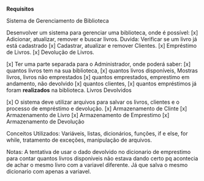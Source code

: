 **Requisitos**

Sistema de Gerenciamento de Biblioteca

Desenvolver um sistema para gerenciar uma biblioteca, onde é possível:
[x] Adicionar, atualizar, remover e buscar livros. Duvida: Verificar se um livro já está cadastrado
[x] Cadastrar, atualizar e remover Clientes. 
[x] Empréstimo de Livros.
[x] Devolução de Livros.


[x] Ter uma parte separada para o Administrador, onde poderá saber:
[x] quantos livros tem na sua biblioteca,
[x] quantos livros disponíveis, Mostras livros, livros não emprestados
[x] quantos emprestados, emprestimo em andamento, não devolvido
[x] quantos clientes,
[x] quantos empréstimos já foram **realizados** na biblioteca. Livros Devolvidos



[x] O sistema deve utilizar arquivos para salvar os livros, clientes e o processo de empréstimo e devolução.
[x] Armazenamento de Clinte
[x] Armazenamento de Livro
[x] Armazenamento de Emprestimo
[x] Armazenamento de Devolução

Conceitos Utilizados:
  Variáveis,
  listas,
  dicionários,
  funções,
  if e else,
  for
  while,
  tratamento de exceções,
  manipulação de arquivos.


Notas: A tentativa de usar o dado devolvido no dicionario de emprestimo para 
contar quantos livros disponiveis não estava dando certo pq acontecia de achar
o mesmo livro com a variavel diferente. Já que salva o mesmo dicionario com 
apenas a variavel.
